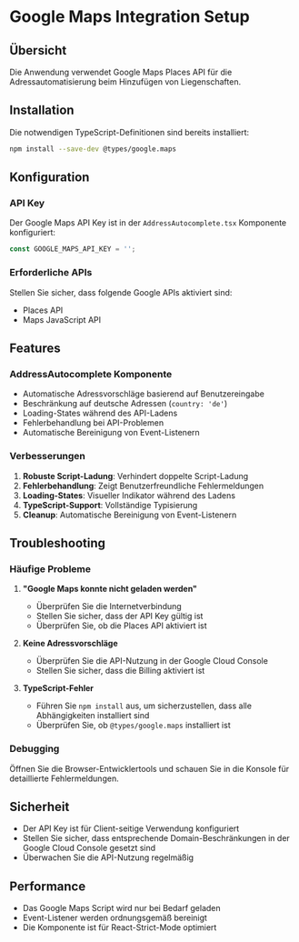 # Google Maps Integration Setup

## Übersicht
Die Anwendung verwendet Google Maps Places API für die Adressautomatisierung beim Hinzufügen von Liegenschaften.

## Installation
Die notwendigen TypeScript-Definitionen sind bereits installiert:
```bash
npm install --save-dev @types/google.maps
```

## Konfiguration

### API Key
Der Google Maps API Key ist in der `AddressAutocomplete.tsx` Komponente konfiguriert:
```typescript
const GOOGLE_MAPS_API_KEY = '';
```

### Erforderliche APIs
Stellen Sie sicher, dass folgende Google APIs aktiviert sind:
- Places API
- Maps JavaScript API

## Features

### AddressAutocomplete Komponente
- Automatische Adressvorschläge basierend auf Benutzereingabe
- Beschränkung auf deutsche Adressen (`country: 'de'`)
- Loading-States während des API-Ladens
- Fehlerbehandlung bei API-Problemen
- Automatische Bereinigung von Event-Listenern

### Verbesserungen
1. **Robuste Script-Ladung**: Verhindert doppelte Script-Ladung
2. **Fehlerbehandlung**: Zeigt Benutzerfreundliche Fehlermeldungen
3. **Loading-States**: Visueller Indikator während des Ladens
4. **TypeScript-Support**: Vollständige Typisierung
5. **Cleanup**: Automatische Bereinigung von Event-Listenern

## Troubleshooting

### Häufige Probleme

1. **"Google Maps konnte nicht geladen werden"**
   - Überprüfen Sie die Internetverbindung
   - Stellen Sie sicher, dass der API Key gültig ist
   - Überprüfen Sie, ob die Places API aktiviert ist

2. **Keine Adressvorschläge**
   - Überprüfen Sie die API-Nutzung in der Google Cloud Console
   - Stellen Sie sicher, dass die Billing aktiviert ist

3. **TypeScript-Fehler**
   - Führen Sie `npm install` aus, um sicherzustellen, dass alle Abhängigkeiten installiert sind
   - Überprüfen Sie, ob `@types/google.maps` installiert ist

### Debugging
Öffnen Sie die Browser-Entwicklertools und schauen Sie in die Konsole für detaillierte Fehlermeldungen.

## Sicherheit
- Der API Key ist für Client-seitige Verwendung konfiguriert
- Stellen Sie sicher, dass entsprechende Domain-Beschränkungen in der Google Cloud Console gesetzt sind
- Überwachen Sie die API-Nutzung regelmäßig

## Performance
- Das Google Maps Script wird nur bei Bedarf geladen
- Event-Listener werden ordnungsgemäß bereinigt
- Die Komponente ist für React-Strict-Mode optimiert 